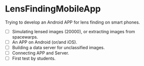 # LensFindingMobileApp
Trying to develop an Android APP for lens finding on smart phones.

- [ ] Simulating lensed images (20000), or extracting images from spacewarps. 
- [ ] An APP on Android (or/and iOS).
- [ ] Building a data server for unclassified images.
- [ ] Connecting APP and Server.
- [ ] First test by students. 
